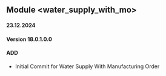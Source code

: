 ## Module <water_supply_with_mo>

#### 23.12.2024
#### Version 18.0.1.0.0
#### ADD
- Initial Commit for Water Supply With Manufacturing Order
